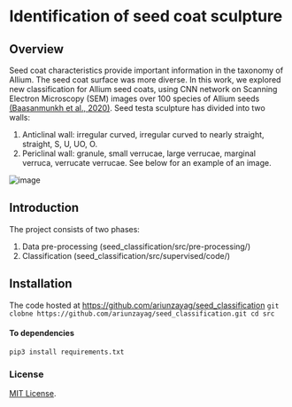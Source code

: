 # Identification of seed coat sculpture 
## Overview 

Seed coat characteristics provide important information in the taxonomy of Allium. The seed coat surface was more diverse. In this work, we explored new classification for Allium seed coats, using CNN network on Scanning Electron Microscopy (SEM) images over 100 species of Allium seeds [(Baasanmunkh et al., 2020)](https://www.mdpi.com/2223-7747/9/9/1239). Seed testa sculpture has divided into two walls: 
1. Anticlinal wall: irregular curved, irregular curved to nearly straight, straight, S, U, UO, O.
2. Periclinal wall: granule, small verrucae, large verrucae, marginal verruca, verrucate verrucae. See below for an example of an image.

![image](https://user-images.githubusercontent.com/54767234/189870665-c7356f95-8899-4c4a-ae1a-1c65bde64df5.png)

## Introduction
The project consists of two phases: 
1. Data pre-processing (seed_classification/src/pre-processing/)
2. Classification      (seed_classification/src/supervised/code/)

## Installation
The code hosted at https://github.com/ariunzayag/seed_classification
`git clobne https://github.com/ariunzayag/seed_classification.git
cd src`
#### To dependencies
`pip3 install requirements.txt`

### License
 [MIT License]([https://www.mdpi.com/2223-7747/9/9/1239](https://github.com/ariunzayag/seed_classification/blob/main/LICENSE)).
